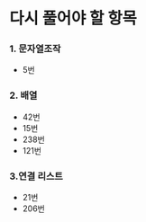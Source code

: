 # 다시 풀어야 할 항목

### 1. 문자열조작
 - 5번

### 2. 배열
 - 42번
 - 15번
 - 238번
 - 121번

### 3.연결 리스트
 - 21번
 - 206번